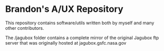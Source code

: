 # Brandon's A/UX Repository
This repository contains software/utils written both by myself and many other contributors.

The /jagubox folder contains a complete mirror of the original Jagubox ftp server that was originally hosted at  jagubox.gsfc.nasa.gov
